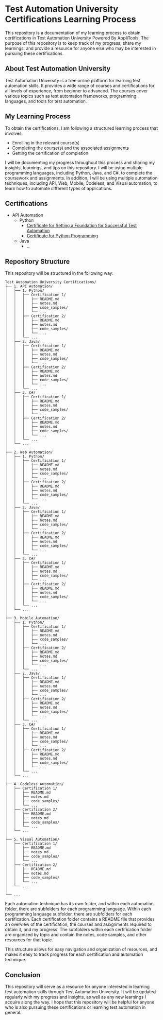 # Test Automation University Certifications Learning Process
This repository is a documentation of my learning process to obtain certifications in Test Automation University Powered By AppliTools. The purpose of this repository is to keep track of my progress, share my learnings, and provide a resource for anyone else who may be interested in pursuing these certifications.

## About Test Automation University
Test Automation University is a free online platform for learning test automation skills. It provides a wide range of courses and certifications for all levels of experience, from beginner to advanced. The courses cover various topics such as test automation frameworks, programming languages, and tools for test automation.

## My Learning Process
To obtain the certifications, I am following a structured learning process that involves:

- Enrolling in the relevant course(s)
- Completing the course(s) and the associated assignments
- Getting the certification of completion

I will be documenting my progress throughout this process and sharing my insights, learnings, and tips on this repository. I will be using multiple programming languages, including Python, Java, and C#, to complete the coursework and assignments. In addition, I will be using multiple automation techniques, including API, Web, Mobile, Codeless, and Visual automation, to learn how to automate different types of applications.

## Certifications
- API Automation
  - Python
    - [Certificate for Setting a Foundation for Successful Test Automation](1.%20API%20Automation/1.%20Python/1.%20Setting%20a%20Foundation%20for%20Successful%20Test%20Automation/certificate.md)
    - [Certificate for Python Programming](1.%20API%20Automation/1.%20Python/2.%20Python%20Programming/certificate.md) 
  - Java
    - ...

## Repository Structure
This repository will be structured in the following way:

```text
Test Automation University Certifications/
├── 1. API Automation/
│   ├── 1. Python/
│   │   ├── Certification 1/
│   │   │   ├── README.md
│   │   │   ├── notes.md
│   │   │   ├── code_samples/
│   │   │   └── ...
│   │   ├── Certification 2/
│   │   │   ├── README.md
│   │   │   ├── notes.md
│   │   │   ├── code_samples/
│   │   │   └── ...
│   │   └── ...
│   ├── 2. Java/
│   │   ├── Certification 1/
│   │   │   ├── README.md
│   │   │   ├── notes.md
│   │   │   ├── code_samples/
│   │   │   └── ...
│   │   ├── Certification 2/
│   │   │   ├── README.md
│   │   │   ├── notes.md
│   │   │   ├── code_samples/
│   │   │   └── ...
│   │   └── ...
│   ├── 3. C#/
│   │   ├── Certification 1/
│   │   │   ├── README.md
│   │   │   ├── notes.md
│   │   │   ├── code_samples/
│   │   │   └── ...
│   │   ├── Certification 2/
│   │   │   ├── README.md
│   │   │   ├── notes.md
│   │   │   ├── code_samples/
│   │   │   └── ...
│   │   └── ...
│   └── ...
│
├── 2. Web Automation/
│   ├── 1. Python/
│   │   ├── Certification 1/
│   │   │   ├── README.md
│   │   │   ├── notes.md
│   │   │   ├── code_samples/
│   │   │   └── ...
│   │   ├── Certification 2/
│   │   │   ├── README.md
│   │   │   ├── notes.md
│   │   │   ├── code_samples/
│   │   │   └── ...
│   │   └── ...
│   ├── 2. Java/
│   │   ├── Certification 1/
│   │   │   ├── README.md
│   │   │   ├── notes.md
│   │   │   ├── code_samples/
│   │   │   └── ...
│   │   ├── Certification 2/
│   │   │   ├── README.md
│   │   │   ├── notes.md
│   │   │   ├── code_samples/
│   │   │   └── ...
│   │   └── ...
│   ├── 3. C#/
│   │   ├── Certification 1/
│   │   │   ├── README.md
│   │   │   ├── notes.md
│   │   │   ├── code_samples/
│   │   │   └── ...
│   │   ├── Certification 2/
│   │   │   ├── README.md
│   │   │   ├── notes.md
│   │   │   ├── code_samples/
│   │   │   └── ...
│   │   └── ...
│   └── ...
│
├── 3. Mobile Automation/
│   ├── 1. Python/
│   │   ├── Certification 1/
│   │   │   ├── README.md
│   │   │   ├── notes.md
│   │   │   ├── code_samples/
│   │   │   └── ...
│   │   ├── Certification 2/
│   │   │   ├── README.md
│   │   │   ├── notes.md
│   │   │   ├── code_samples/
│   │   │   └── ...
│   │   └── ...
│   ├── 2. Java/
│   │   ├── Certification 1/
│   │   │   ├── README.md
│   │   │   ├── notes.md
│   │   │   ├── code_samples/
│   │   │   └── ...
│   │   ├── Certification 2/
│   │   │   ├── README.md
│   │   │   ├── notes.md
│   │   │   ├── code_samples/
│   │   │   └── ...
│   │   └── ...
│   ├── 3. C#/
│   │   ├── Certification 1/
│   │   │   ├── README.md
│   │   │   ├── notes.md
│   │   │   ├── code_samples/
│   │   │   └── ...
│   │   ├── Certification 2/
│   │   │   ├── README.md
│   │   │   ├── notes.md
│   │   │   ├── code_samples/
│   │   │   └── ...
│   │   └── ...
│   └── ...
│
├── 4. Codeless Automation/
│   ├── Certification 1/
│   │   ├── README.md
│   │   ├── notes.md
│   │   ├── code_samples/
│   │   └── ...
│   ├── Certification 2/
│   │   ├── README.md
│   │   ├── notes.md
│   │   ├── code_samples/
│   │   └── ...
│   └── ...
│
├── 5. Visual Automation/
│   ├── Certification 1/
│   │   ├── README.md
│   │   ├── notes.md
│   │   ├── code_samples/
│   │   └── ...
│   ├── Certification 2/
│   │   ├── README.md
│   │   ├── notes.md
│   │   ├── code_samples/
│   │   └── ...
│   └── ...
│
└── ...
```


Each automation technique has its own folder, and within each automation folder, there are subfolders for each programming language. Within each programming language subfolder, there are subfolders for each certification. Each certification folder contains a README file that provides an overview of the certification, the courses and assignments required to obtain it, and my progress. The subfolders within each certification folder are organized by topic and contain the notes, code samples, and other resources for that topic.

This structure allows for easy navigation and organization of resources, and makes it easy to track progress for each certification and automation technique.

## Conclusion

This repository will serve as a resource for anyone interested in learning test automation skills through Test Automation University. It will be updated regularly with my progress and insights, as well as any new learnings I acquire along the way. I hope that this repository will be helpful for anyone who is also pursuing these certifications or learning test automation in general.
